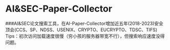 # AI&SEC-Paper-Collector
###AI&SEC论文搜索工具，在AI-Paper-Collector增加近五年(2018-2023)安全顶会(CCS、SP、NDSS、USENIX、CRYPTO、EUCRYPTO、TDSC、TIFS)
Tips：初次访问加载速度很慢（穷小孩的服务器带宽不行），但搜索响应速度没得问题。
